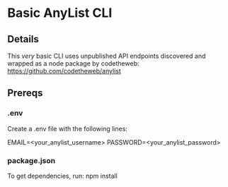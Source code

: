 # Basic AnyList CLI

## Details
This *very* basic CLI uses unpublished API endpoints discovered and wrapped as a node package by codetheweb: https://github.com/codetheweb/anylist

## Prereqs
### .env
Create a .env file with the following lines:

EMAIL=<your_anylist_username>
PASSWORD=<your_anylist_password>

### package.json
To get dependencies, run: npm install